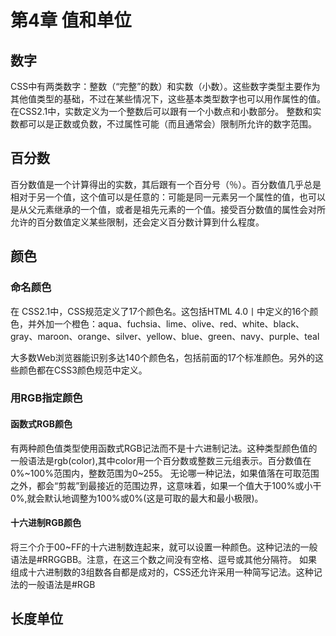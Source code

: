 # 第4章 值和单位
## 数字
CSS中有两类数字：整数（“完整”的数）和实数（小数）。这些数字类型主要作为其他值类型的基础，不过在某些情况下，这些基本类型数字也可以用作属性的值。
在CSS2.1中，实数定义为一个整数后可以跟有一个小数点和小数部分。
整数和实数都可以是正数或负数，不过属性可能（而且通常会）限制所允许的数字范围。

## 百分数
百分数值是一个计算得出的实数，其后跟有一个百分号（％）。百分数值几乎总是相对于另一个值，这个值可以是任意的：可能是同一元素另一个属性的值，也可以是从父元素继承的一个值，或者是祖先元素的一个值。接受百分数值的属性会对所允许的百分数值定义某些限制，还会定义百分数计算到什么程度。

## 颜色
### 命名颜色
在 CSS2.1中，CSS规范定义了17个颜色名。这包括HTML 4.0丨中定义的16个颜色，并外加一个橙色：aqua、fuchsia、lime、olive、red、white、black、gray、maroon、orange、silver、yellow、blue、green、navy、purple、teal

大多数Web浏览器能识别多达140个颜色名，包括前面的17个标准颜色。另外的这些颜色都在CSS3颜色规范中定义。

### 用RGB指定颜色
#### 函数式RGB颜色
有两种颜色值类型使用函数式RGB记法而不是十六进制记法。这种类型颜色值的一般语法是rgb(color),其中color用一个百分数或整数三元组表示。百分数值在0%~100%范围内，整数范围为0~255。
无论哪一种记法，如果值落在可取范围之外，都会“剪裁”到最接近的范围边界，这意味着，如果一个值大于100%或小干0%,就会默认地调整为100%或0%(这是可取的最大和最小极限)。
#### 十六进制RGB颜色
将三个介于00~FF的十六进制数连起来，就可以设置一种颜色。这种记法的一般语法是#RRGGBB。注意，在这三个数之间没有空格、逗号或其他分隔符。
如果组成十六进制数的3组数各自都是成对的，CSS还允许采用一种简写记法。这种记法的一般语法是#RGB

## 长度单位